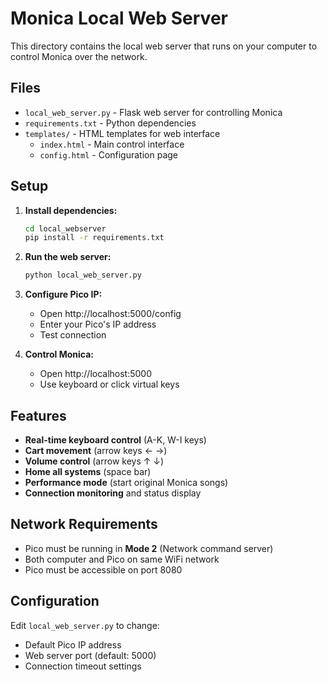 # Monica Local Web Server

This directory contains the local web server that runs on your computer to control Monica over the network.

## Files

- `local_web_server.py` - Flask web server for controlling Monica
- `requirements.txt` - Python dependencies 
- `templates/` - HTML templates for web interface
  - `index.html` - Main control interface
  - `config.html` - Configuration page

## Setup

1. **Install dependencies:**
   ```bash
   cd local_webserver
   pip install -r requirements.txt
   ```

2. **Run the web server:**
   ```bash
   python local_web_server.py
   ```

3. **Configure Pico IP:**
   - Open http://localhost:5000/config
   - Enter your Pico's IP address
   - Test connection

4. **Control Monica:**
   - Open http://localhost:5000
   - Use keyboard or click virtual keys

## Features

- **Real-time keyboard control** (A-K, W-I keys)
- **Cart movement** (arrow keys ← →)
- **Volume control** (arrow keys ↑ ↓)
- **Home all systems** (space bar)
- **Performance mode** (start original Monica songs)
- **Connection monitoring** and status display

## Network Requirements

- Pico must be running in **Mode 2** (Network command server)
- Both computer and Pico on same WiFi network
- Pico must be accessible on port 8080

## Configuration

Edit `local_web_server.py` to change:
- Default Pico IP address
- Web server port (default: 5000)
- Connection timeout settings
